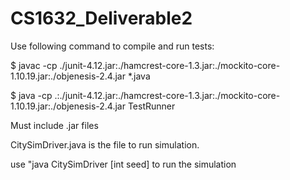 # CS1632_Deliverable2

Use following command to compile and run tests:

$ javac -cp ./junit-4.12.jar:./hamcrest-core-1.3.jar:./mockito-core-1.10.19.jar:./objenesis-2.4.jar *.java

$ java -cp .:./junit-4.12.jar:./hamcrest-core-1.3.jar:./mockito-core-1.10.19.jar:./objenesis-2.4.jar TestRunner


Must include .jar files

CitySimDriver.java is the file to run simulation. 

use "java CitySimDriver [int seed] to run the simulation

